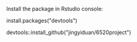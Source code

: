 Install the package in Rstudio console:

install.packages("devtools")

devtools::install_github("jingyiduan/6520project")
